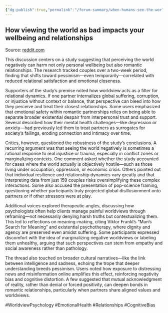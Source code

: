 ```yaml
---
{"dg-publish":true,"permalink":"/forum-summary/when-humans-see-the-world-as-a-bad-place-our-own-wellbeing-can-suffer/","title":"When humans see the world as a bad place, our own wellbeing can suffer","tags":["article","summary"],"created":"2025-07-06T09:56:20.571+07:00","updated":"2025-08-07T06:03:03.768+07:00"}
---
```



## How viewing the world as bad impacts your wellbeing and relationships  

Source: [reddit.com](https://old.reddit.com/r/science/comments/1h2l820/when_humans_see_the_world_as_a_bad_place_our_own/)

This discussion centers on a study suggesting that perceiving the world negatively can harm not only personal wellbeing but also romantic relationships. The research tracked couples over a two-week period, finding that shifts toward pessimism—even temporarily—correlated with reduced relational satisfaction and emotional closeness.

Supporters of the study’s premise noted how worldview acts as a filter for relational dynamics. If one partner internalizes global suffering, corruption, or injustice without context or balance, that perspective can bleed into how they perceive and treat their closest relationships. Some users emphasized that emotional safety within romantic partnerships relies on being able to separate broader existential despair from interpersonal trust and support. Several described how their mental health challenges—like depression or anxiety—had previously led them to treat partners as surrogates for society’s failings, eroding connection and intimacy over time.

Critics, however, questioned the robustness of the study’s conclusions. A recurring argument was that seeing the world negatively is sometimes a rational response to real injustice or trauma, especially in conflict zones or marginalizing contexts. One comment asked whether the study accounted for cases where the world actually is objectively hostile—such as those living under occupation, oppression, or economic crisis. Others pointed out that individual resilience and relationship dynamics vary greatly and that interpreting data from just 159 couples risks oversimplifying these complex interactions. Some also accused the presentation of pop-science framing, questioning whether participants truly projected global disillusionment onto partners or if other stressors were at play.

Additional voices explored therapeutic angles, discussing how psychologists often help clients manage painful worldviews through reframing—not necessarily denying harsh truths but contextualizing them. This led to reflections on meaning-making, citing Viktor Frankl’s “Man’s Search for Meaning” and existential psychotherapy, where dignity and agency are preserved even amidst suffering. Some participants expressed discomfort with the idea of marginalizing negative worldviews or labeling them unhealthy, arguing that such perspectives can stem from empathy and social awareness rather than pathology.

The thread also touched on broader cultural narratives—like the link between intelligence and sadness, echoing the trope that deeper understanding breeds pessimism. Users noted how exposure to distressing news and misinformation online amplifies this effect, reinforcing negativity bias and cognitive distortion. A few suggested that mutual acknowledgment of reality, rather than denial or forced positivity, can deepen bonds in romantic relationships, particularly when partners share aligned values and worldviews.

#WorldviewPsychology #EmotionalHealth #Relationships #CognitiveBias
